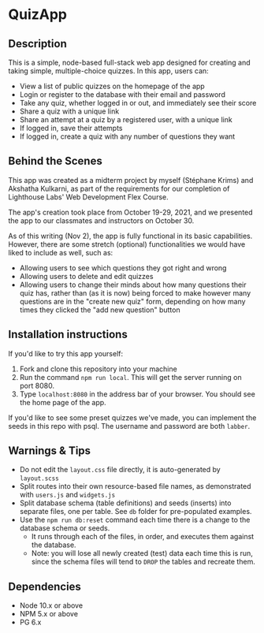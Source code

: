 QuizApp
=========

## Description

This is a simple, node-based full-stack web app designed for creating and taking simple, multiple-choice quizzes. In this app, users can:

- View a list of public quizzes on the homepage of the app
- Login or register to the database with their email and password
- Take any quiz, whether logged in or out, and immediately see their score
- Share a quiz with a unique link
- Share an attempt at a quiz by a registered user, with a unique link
- If logged in, save their attempts
- If logged in, create a quiz with any number of questions they want


## Behind the Scenes

This app was created as a midterm project by myself (Stéphane Krims) and Akshatha Kulkarni, as part of the requirements for our completion of Lighthouse Labs' Web Development Flex Course.

The app's creation took place from October 19-29, 2021, and we presented the app to our classmates and instructors on October 30.

As of this writing (Nov 2), the app is fully functional in its basic capabilities. However, there are some stretch (optional) functionalities we would have liked to include as well, such as:

- Allowing users to see which questions they got right and wrong
- Allowing users to delete and edit quizzes
- Allowing users to change their minds about how many questions their quiz has, rather than (as it is now) being forced to make however many questions are in the "create new quiz" form, depending on how many times they clicked the "add new question" button

## Installation instructions

If you'd like to try this app yourself:

1. Fork and clone this repository into your machine
2. Run the command `npm run local`. This will get the server running on port 8080.
3. Type `localhost:8080` in the address bar of your browser. You should see the home page of the app.

If you'd like to see some preset quizzes we've made, you can implement the seeds in this repo with psql. The username and password are both `labber`.

## Warnings & Tips

- Do not edit the `layout.css` file directly, it is auto-generated by `layout.scss`
- Split routes into their own resource-based file names, as demonstrated with `users.js` and `widgets.js`
- Split database schema (table definitions) and seeds (inserts) into separate files, one per table. See `db` folder for pre-populated examples. 
- Use the `npm run db:reset` command each time there is a change to the database schema or seeds. 
  - It runs through each of the files, in order, and executes them against the database. 
  - Note: you will lose all newly created (test) data each time this is run, since the schema files will tend to `DROP` the tables and recreate them.

## Dependencies

- Node 10.x or above
- NPM 5.x or above
- PG 6.x
